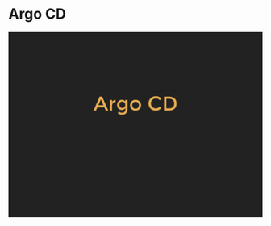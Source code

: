 # Argo CD

[![first slide](media/first-slide.png "open slideshow")](https://slides.com/dargmuesli/argo-cd/fullscreen)
